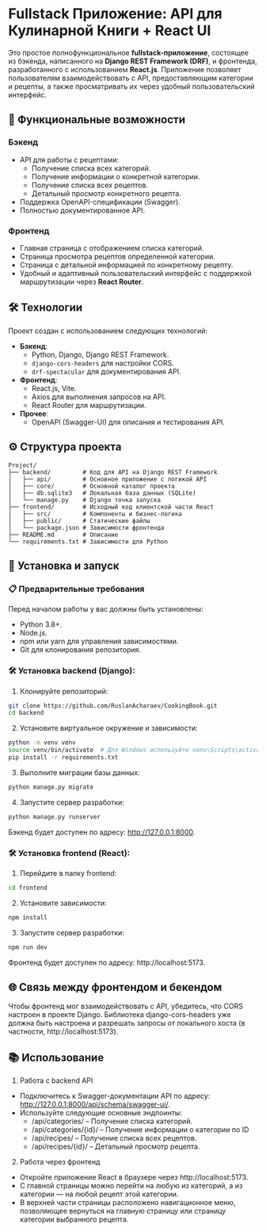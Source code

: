# Fullstack Приложение: API для Кулинарной Книги + React UI

Это простое полнофункциональное **fullstack-приложение**, состоящее из бэкенда, написанного на **Django REST Framework (DRF)**, и фронтенда, разработанного с использованием **React.js**. Приложение позволяет пользователям взаимодействовать с API, предоставляющим категории и рецепты, а также просматривать их через удобный пользовательский интерфейс.

## 🚀 Функциональные возможности
### Бэкенд
- API для работы с рецептами:
  - Получение списка всех категорий.
  - Получение информации о конкретной категории.
  - Получение списка всех рецептов.
  - Детальный просмотр конкретного рецепта.
- Поддержка OpenAPI-спецификации (Swagger).
- Полностью документированное API.

### Фронтенд
- Главная страница с отображением списка категорий.
- Страница просмотра рецептов определенной категории.
- Страница с детальной информацией по конкретному рецепту.
- Удобный и адаптивный пользовательский интерфейс с поддержкой маршрутизации через **React Router**.

## 🛠️ Технологии
Проект создан с использованием следующих технологий:
- **Бэкенд**:
  - Python, Django, Django REST Framework.
  - `django-cors-headers` для настройки CORS.
  - `drf-spectacular` для документирования API.
- **Фронтенд**:
  - React.js, Vite.
  - Axios для выполнения запросов на API.
  - React Router для маршрутизации.
- **Прочее**:
  - OpenAPI (Swagger-UI) для описания и тестирования API.

## ⚙️ Структура проекта
```plaintext
Project/
├── backend/         # Код для API на Django REST Framework
│   ├── api/         # Основное приложение с логикой API
│   ├── core/        # Основной каталог проекта
│   ├── db.sqlite3   # Локальная база данных (SQLite)
│   └── manage.py    # Django точка запуска
├── frontend/        # Исходный код клиентской части React
│   ├── src/         # Компоненты и бизнес-логика
│   ├── public/      # Статические файлы
│   └── package.json # Зависимости фронтенда
├── README.md        # Описание
└── requirements.txt # Зависимости для Python
```

## 🔧 Установка и запуск
### 📋 Предварительные требования
Перед началом работы у вас должны быть установлены:

- Python 3.8+.
- Node.js.
- npm или yarn для управления зависимостями.
- Git для клонирования репозитория.

### 🛠 Установка backend (Django):
1. Клонируйте репозиторий:
```bash
git clone https://github.com/RuslanAcharaev/CookingBook.git
cd backend
```
2. Установите виртуальное окружение и зависимости:
```bash
python -m venv venv
source venv/bin/activate  # Для Windows используйте venv\Scripts\activate
pip install -r requirements.txt
```
3. Выполните миграции базы данных:
```bash
python manage.py migrate
```
4. Запустите сервер разработки:
```bash
python manage.py runserver
```
Бэкенд будет доступен по адресу: http://127.0.0.1:8000.

### 🛠 Установка frontend (React):
1. Перейдите в папку frontend:
```bash
cd frontend
```
2. Установите зависимости:
```bash
npm install
```
3. Запустите сервер разработки:
```bash
npm run dev
```
Фронтенд будет доступен по адресу: http://localhost:5173.

## 🌐 Связь между фронтендом и бекендом
Чтобы фронтенд мог взаимодействовать с API, убедитесь, что CORS настроен в проекте Django. Библиотека django-cors-headers уже должна быть настроена и разрешать запросы от локального хоста (в частности, http://localhost:5173).

## 📚 Использование
1. Работа с backend API
- Подключитесь к Swagger-документации API по адресу: http://127.0.0.1:8000/api/schema/swagger-ui/.
- Используйте следующие основные эндпоинты:
  - /api/categories/ – Получение списка категорий.
  - /api/categories/{id}/ – Получение информации о категории по ID
  - /api/recipes/ – Получение списка всех рецептов.
  - /api/recipes/{id}/ – Детальный просмотр рецепта.
2. Работа через фронтенд
- Откройте приложение React в браузере через http://localhost:5173.
- C главной страницы можно перейти на любую из категорий, а из категории — на любой рецепт этой категории.
- В верхней части страницы расположено навигационное меню, позволяющее вернуться на главную страницу или страницу категории выбранного рецепта.
